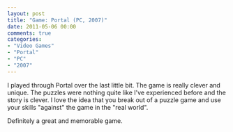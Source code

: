 ```yaml
---
layout: post
title: "Game: Portal (PC, 2007)"
date: 2011-05-06 00:00
comments: true
categories:
- "Video Games"
- "Portal"
- "PC"
- "2007"
---
```


I played through Portal over
the last little bit. The game is really clever and unique. The
puzzles were nothing quite like I've experienced before and the
story is clever. I love the idea that you break out of a puzzle
game and use your skills "against" the game in the "real
world".

Definitely a great and memorable game.
